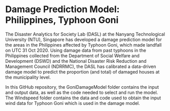 # Damage Prediction Model: Philippines, Typhoon Goni

The Disaster Analytics for Society Lab (DASL) at the Nanyang Technological University (NTU), Singapore has developed a damage prediction model for the areas in the Philippines affected by Typhoon Goni, which made landfall on UTC 31 Oct 2020. Using damage data from past typhoons in the Philippines collected from the Department of Social Welfare and Development (DSWD) and the National Disaster Risk Reduction and Management Council (NDRRMC), the DASL has calibrated a data-driven damage model to predict the proportion (and total) of damaged houses at the municipality level. 

In this GitHub repository, the GoniDamageModel folder contains the input and output data, as well as the code needed to select and run the model. The Windspeed folder contains the data and code used to obtain the input wind data for Typhoon Goni which is used in the damage model.
